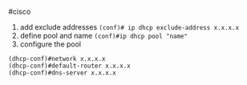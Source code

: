 #cisco 

1. add exclude addresses
	`(conf)# ip dhcp exclude-address x.x.x.x`
2. define pool and name
	`(conf)#ip dhcp pool "name"`
3. configure the pool
```
(dhcp-conf)#network x.x.x.x
(dhcp-conf)#default-router x.x.x.x
(dhcp-conf)#dns-server x.x.x.x
```	